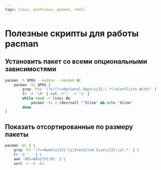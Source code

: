 ```yaml
---
tags: linux, archlinux, pacman, shell
---
```

# Полезные скрипты для работы pacman


## Установить пакет со всеми опциональными зависимостями
```sh
pacman -S $PKG --asdeps --needed $(
	pacman -Si $PKG |
		grep -Pzo '(?s)(?<=Optional Deps\s{3}:).*(?=Conflicts With)' |
		tr -d '\0' | cut -d':' -f '1' |
		while read -r line; do
			pacman -Ss > /dev/null "^$line" && echo "$line"
		done
)
```

## Показать отсортированные по размеру пакеты
```sh
pacman -Qi | \
	grep -Po '(?<=Name\s{12}:\s|Installed Size\s{2}:\s).*' | \
	tr -d ' ' | \
	awk 'ORS=NR%2?FS:RS' | \
	sort -r -h -k2
```